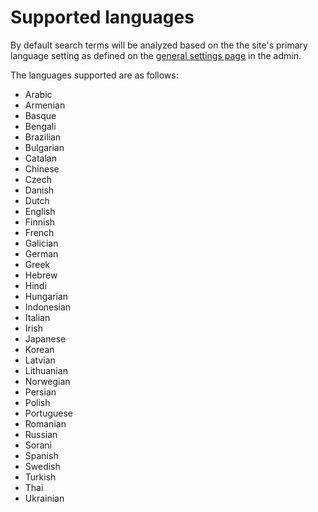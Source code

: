 # Supported languages

By default search terms will be analyzed based on the the site's primary language setting as defined on the [general settings page](internal://admin/options-general.php) in the admin.

The languages supported are as follows:

- Arabic
- Armenian
- Basque
- Bengali
- Brazilian
- Bulgarian
- Catalan
- Chinese
- Czech
- Danish
- Dutch
- English
- Finnish
- French
- Galician
- German
- Greek
- Hebrew
- Hindi
- Hungarian
- Indonesian
- Italian
- Irish
- Japanese
- Korean
- Latvian
- Lithuanian
- Norwegian
- Persian
- Polish
- Portuguese
- Romanian
- Russian
- Sorani
- Spanish
- Swedish
- Turkish
- Thai
- Ukrainian

